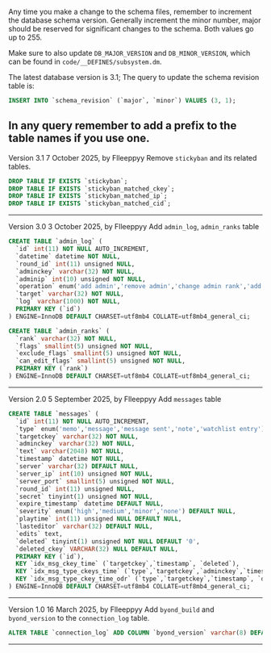 Any time you make a change to the schema files, remember to increment the database schema version. Generally increment the minor number, major should be reserved for significant changes to the schema. Both values go up to 255.

Make sure to also update `DB_MAJOR_VERSION` and `DB_MINOR_VERSION`, which can be found in `code/__DEFINES/subsystem.dm`.

The latest database version is 3.1; The query to update the schema revision table is:

```sql
INSERT INTO `schema_revision` (`major`, `minor`) VALUES (3, 1);
```


In any query remember to add a prefix to the table names if you use one.
-----------------------------------------------------
Version 3.1 7 October 2025, by Flleeppyy
Remove `stickyban` and its related tables.

```sql
DROP TABLE IF EXISTS `stickyban`;
DROP TABLE IF EXISTS `stickyban_matched_ckey`;
DROP TABLE IF EXISTS `stickyban_matched_ip`;
DROP TABLE IF EXISTS `stickyban_matched_cid`;
```
-----------------------------------------------------
Version 3.0 3 October 2025, by Flleeppyy
Add `admin_log`, `admin_ranks` table

```sql
CREATE TABLE `admin_log` (
  `id` int(11) NOT NULL AUTO_INCREMENT,
  `datetime` datetime NOT NULL,
  `round_id` int(11) unsigned NULL,
  `adminckey` varchar(32) NOT NULL,
  `adminip` int(10) unsigned NOT NULL,
  `operation` enum('add admin','remove admin','change admin rank','add rank','remove rank','change rank flags') NOT NULL,
  `target` varchar(32) NOT NULL,
  `log` varchar(1000) NOT NULL,
  PRIMARY KEY (`id`)
) ENGINE=InnoDB DEFAULT CHARSET=utf8mb4 COLLATE=utf8mb4_general_ci;

CREATE TABLE `admin_ranks` (
  `rank` varchar(32) NOT NULL,
  `flags` smallint(5) unsigned NOT NULL,
  `exclude_flags` smallint(5) unsigned NOT NULL,
  `can_edit_flags` smallint(5) unsigned NOT NULL,
  PRIMARY KEY (`rank`)
) ENGINE=InnoDB DEFAULT CHARSET=utf8mb4 COLLATE=utf8mb4_general_ci;
```
-----------------------------------------------------
Version 2.0 5 September 2025, by Flleeppyy
Add `messages` table

```sql
CREATE TABLE `messages` (
  `id` int(11) NOT NULL AUTO_INCREMENT,
  `type` enum('memo','message','message sent','note','watchlist entry') NOT NULL,
  `targetckey` varchar(32) NOT NULL,
  `adminckey` varchar(32) NOT NULL,
  `text` varchar(2048) NOT NULL,
  `timestamp` datetime NOT NULL,
  `server` varchar(32) DEFAULT NULL,
  `server_ip` int(10) unsigned NOT NULL,
  `server_port` smallint(5) unsigned NOT NULL,
  `round_id` int(11) unsigned NULL,
  `secret` tinyint(1) unsigned NOT NULL,
  `expire_timestamp` datetime DEFAULT NULL,
  `severity` enum('high','medium','minor','none') DEFAULT NULL,
  `playtime` int(11) unsigned NULL DEFAULT NULL,
  `lasteditor` varchar(32) DEFAULT NULL,
  `edits` text,
  `deleted` tinyint(1) unsigned NOT NULL DEFAULT '0',
  `deleted_ckey` VARCHAR(32) NULL DEFAULT NULL,
  PRIMARY KEY (`id`),
  KEY `idx_msg_ckey_time` (`targetckey`,`timestamp`, `deleted`),
  KEY `idx_msg_type_ckeys_time` (`type`,`targetckey`,`adminckey`,`timestamp`, `deleted`),
  KEY `idx_msg_type_ckey_time_odr` (`type`,`targetckey`,`timestamp`, `deleted`)
) ENGINE=InnoDB DEFAULT CHARSET=utf8mb4 COLLATE=utf8mb4_general_ci;
```
-----------------------------------------------------
Version 1.0 16 March 2025, by Flleeppyy
Add `byond_build` and `byond_version` to the `connection_log` table.

```sql
ALTER TABLE `connection_log` ADD COLUMN `byond_version` varchar(8) DEFAULT NULL, ADD COLUMN `byond_build` varchar(255) DEFAULT NULL;
```
-----------------------------------------------------
